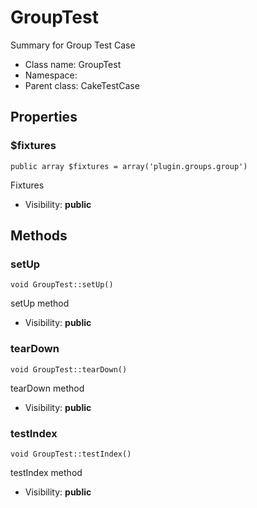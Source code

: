 GroupTest
===============

Summary for Group Test Case




* Class name: GroupTest
* Namespace: 
* Parent class: CakeTestCase





Properties
----------


### $fixtures

    public array $fixtures = array('plugin.groups.group')

Fixtures



* Visibility: **public**


Methods
-------


### setUp

    void GroupTest::setUp()

setUp method



* Visibility: **public**




### tearDown

    void GroupTest::tearDown()

tearDown method



* Visibility: **public**




### testIndex

    void GroupTest::testIndex()

testIndex method



* Visibility: **public**



